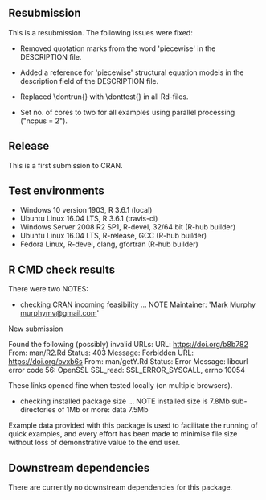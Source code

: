 ## Resubmission
This is a resubmission. The following issues were fixed:

* Removed quotation marks from the word 'piecewise' in the DESCRIPTION file.

* Added a reference for 'piecewise' structural equation models in the
description field of the DESCRIPTION file.

* Replaced \dontrun{} with \donttest{} in all Rd-files.

* Set no. of cores to two for all examples using parallel processing ("ncpus =
2").

## Release
This is a first submission to CRAN.

## Test environments
* Windows 10 version 1903, R 3.6.1 (local)
* Ubuntu Linux 16.04 LTS, R 3.6.1 (travis-ci)
* Windows Server 2008 R2 SP1, R-devel, 32/64 bit (R-hub builder)
* Ubuntu Linux 16.04 LTS, R-release, GCC (R-hub builder)
* Fedora Linux, R-devel, clang, gfortran (R-hub builder)

## R CMD check results
There were two NOTES:

* checking CRAN incoming feasibility ... NOTE
Maintainer: 'Mark Murphy <murphymv@gmail.com>'

New submission

Found the following (possibly) invalid URLs:
  URL: https://doi.org/b8b782
    From: man/R2.Rd
    Status: 403
    Message: Forbidden
  URL: https://doi.org/bvxb6s
    From: man/getY.Rd
    Status: Error
    Message: libcurl error code 56:
      	OpenSSL SSL_read: SSL_ERROR_SYSCALL, errno 10054

These links opened fine when tested locally (on multiple browsers).

* checking installed package size ... NOTE
  installed size is  7.8Mb
  sub-directories of 1Mb or more:
    data   7.5Mb

Example data provided with this package is used to facilitate the running of
quick examples, and every effort has been made to minimise file size without
loss of demonstrative value to the end user.

## Downstream dependencies
There are currently no downstream dependencies for this package.
